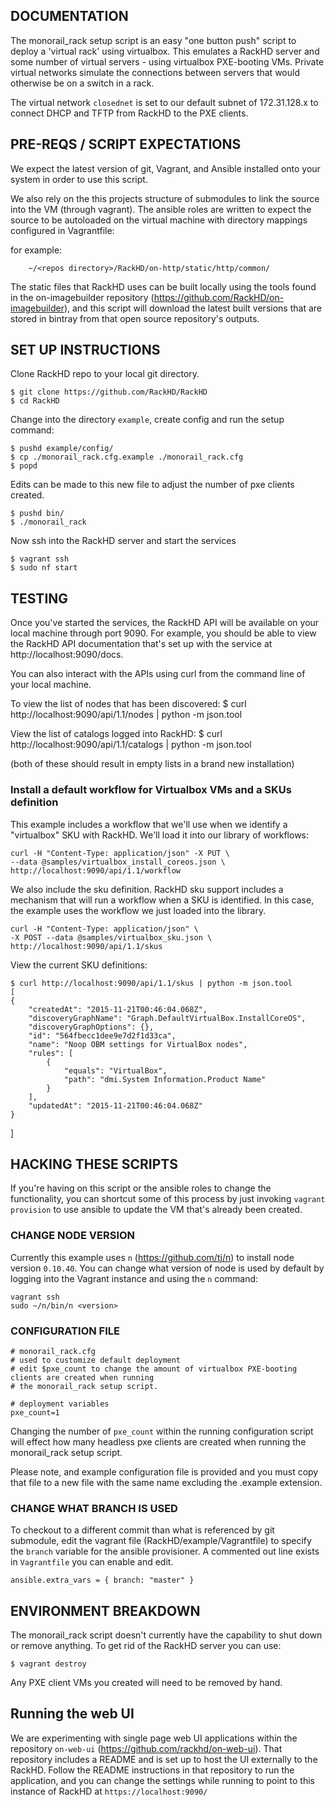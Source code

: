 ## DOCUMENTATION

The monorail_rack setup script is an easy "one button push" script to deploy
a 'virtual rack' using virtualbox. This emulates a RackHD server and some number
of virtual servers - using virtualbox PXE-booting VMs. Private virtual networks
simulate the connections between servers that would otherwise be on a switch
in a rack.

The virtual network `closednet` is set to our default subnet of 172.31.128.x
to connect DHCP and TFTP from RackHD to the PXE clients.

## PRE-REQS / SCRIPT EXPECTATIONS

We expect the latest version of git, Vagrant, and Ansible installed onto your
system in order to use this script.

We also rely on the this projects structure of submodules to link the source
into the VM (through vagrant). The ansible roles are written to expect the
source to be autoloaded on the virtual machine with directory mappings
configured in Vagrantfile:

for example:

        ~/<repos directory>/RackHD/on-http/static/http/common/

The static files that RackHD uses can be built locally using the tools found in
the on-imagebuilder repository (https://github.com/RackHD/on-imagebuilder),
and this script will download the latest built versions that are stored in
bintray from that open source repository's outputs.

## SET UP INSTRUCTIONS

Clone RackHD repo to your local git directory.

    $ git clone https://github.com/RackHD/RackHD
    $ cd RackHD


Change into the directory `example`, create config and run the setup command:

    $ pushd example/config/
    $ cp ./monorail_rack.cfg.example ./monorail_rack.cfg
    $ popd

Edits can be made to this new file to adjust the number of pxe clients created.

    $ pushd bin/
    $ ./monorail_rack

Now ssh into the RackHD server and start the services

    $ vagrant ssh
    $ sudo nf start

## TESTING

Once you've started the services, the RackHD API will be available on your local
machine through port 9090. For example, you should be able to view the RackHD
API documentation that's set up with the service at http://localhost:9090/docs.

You can also interact with the APIs using curl from the command line of your
local machine.

To view the list of nodes that has been discovered:
    $ curl http://localhost:9090/api/1.1/nodes | python -m json.tool

View the list of catalogs logged into RackHD:
    $ curl http://localhost:9090/api/1.1/catalogs | python -m json.tool

(both of these should result in empty lists in a brand new installation)

### Install a default workflow for Virtualbox VMs and a SKUs definition

This example includes a workflow that we'll use when we identify a "virtualbox"
SKU with RackHD. We'll load it into our library of workflows:

    curl -H "Content-Type: application/json" -X PUT \
    --data @samples/virtualbox_install_coreos.json \
    http://localhost:9090/api/1.1/workflow

We also include the sku definition. RackHD sku support includes a mechanism that
will run a workflow when a SKU is identified. In this case, the example uses the
workflow we just loaded into the library.

    curl -H "Content-Type: application/json" \
    -X POST --data @samples/virtualbox_sku.json \
    http://localhost:9090/api/1.1/skus

View the current SKU definitions:

    $ curl http://localhost:9090/api/1.1/skus | python -m json.tool
    [
    {
        "createdAt": "2015-11-21T00:46:04.068Z",
        "discoveryGraphName": "Graph.DefaultVirtualBox.InstallCoreOS",
        "discoveryGraphOptions": {},
        "id": "564fbecc1dee9e7d2f1d33ca",
        "name": "Noop OBM settings for VirtualBox nodes",
        "rules": [
            {
                "equals": "VirtualBox",
                "path": "dmi.System Information.Product Name"
            }
        ],
        "updatedAt": "2015-11-21T00:46:04.068Z"
    }
]

## HACKING THESE SCRIPTS

If you're having on this script or the ansible roles to change the
functionality, you can shortcut some of this process by just invoking
`vagrant provision` to use ansible to update the VM that's already been created.


### CHANGE NODE VERSION

Currently this example uses `n` (https://github.com/tj/n) to install node
version `0.10.40`. You can change what version of node is used by default by
logging into the Vagrant instance and using the `n` command:

    vagrant ssh
    sudo ~/n/bin/n <version>


### CONFIGURATION FILE

```
# monorail_rack.cfg
# used to customize default deployment
# edit $pxe_count to change the amount of virtualbox PXE-booting clients are created when running
# the monorail_rack setup script.

# deployment variables
pxe_count=1
```

Changing the number of `pxe_count` within the running configuration script will
effect how many headless pxe clients are created when running the monorail_rack
setup script.

Please note, and example configuration file is provided and you must copy that
file to a new file with the same name excluding the .example extension.

### CHANGE WHAT BRANCH IS USED

To checkout to a different commit than what is referenced by git submodule,
edit the vagrant file (RackHD/example/Vagrantfile) to specify the `branch`
variable for the ansible provisioner. A commented out line exists in
`Vagrantfile` you can enable and edit.

    ansible.extra_vars = { branch: "master" }

## ENVIRONMENT BREAKDOWN

The monorail_rack script doesn't currently have the capability to shut down or
remove anything. To get rid of the RackHD server you can use:

    $ vagrant destroy

Any PXE client VMs you created will need to be removed by hand.

## Running the web UI

We are experimenting with single page web UI applications within the repository
`on-web-ui` (https://github.com/rackhd/on-web-ui). That repository includes a
README and is set up to host the UI externally to the RackHD. Follow the
README instructions in that repository to run the application, and you can
change the settings while running to point to this instance of RackHD at
`https://localhost:9090/`
